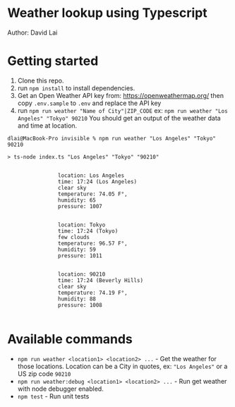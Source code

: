# Weather lookup using Typescript
Author: David Lai

# Getting started
1. Clone this repo.
2. run `npm install` to install dependencies.
3. Get an Open Weather API key from: https://openweathermap.org/ then copy `.env.sample` to `.env` and replace the API key
4. run `npm run weather "Name of City"|ZIP_CODE` ex: `npm run weather "Los Angeles" "Tokyo" 90210`
You should get an output of the weather data and time at location.
```
dlai@MacBook-Pro invisible % npm run weather "Los Angeles" "Tokyo" 90210

> ts-node index.ts "Los Angeles" "Tokyo" "90210"


                location: Los Angeles 
                time: 17:24 (Los Angeles)
                clear sky
                temperature: 74.05 F°,
                humidity: 65
                pressure: 1007
            

                location: Tokyo 
                time: 17:24 (Tokyo)
                few clouds
                temperature: 96.57 F°,
                humidity: 59
                pressure: 1011
            

                location: 90210 
                time: 17:24 (Beverly Hills)
                clear sky
                temperature: 74.19 F°,
                humidity: 88
                pressure: 1008
            
```

# Available commands
* `npm run weather <location1> <location2> ...` - Get the weather for those locations.  Location can be a City in quotes, ex: `"Los Angeles"` or a US zip code `90210`
* `npm run weather:debug <location1> <location2> ...` - Run get weather with node debugger enabled.
* `npm test` - Run unit tests
